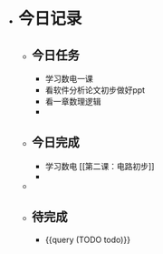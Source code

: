 - # 今日记录
	- ## 今日任务
		- 学习数电一课
		- 看软件分析论文初步做好ppt
		- 看一章数理逻辑
		-
	- ##  今日完成
		- 学习数电 [[第二课：电路初步]]
		-
	-
	- ## 待完成
		- {{query (TODO todo)}}